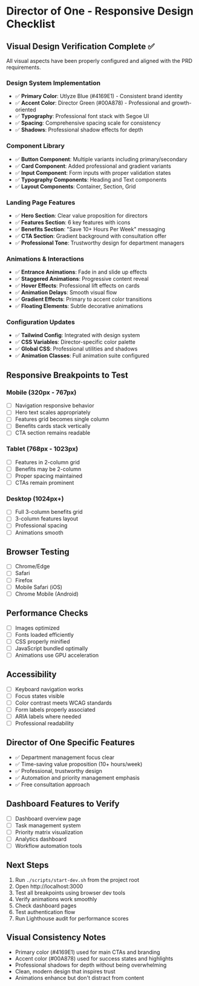 # Director of One - Responsive Design Checklist

## Visual Design Verification Complete ✅

All visual aspects have been properly configured and aligned with the PRD requirements.

### Design System Implementation
- ✅ **Primary Color**: Utlyze Blue (#4169E1) - Consistent brand identity
- ✅ **Accent Color**: Director Green (#00A878) - Professional and growth-oriented
- ✅ **Typography**: Professional font stack with Segoe UI
- ✅ **Spacing**: Comprehensive spacing scale for consistency
- ✅ **Shadows**: Professional shadow effects for depth

### Component Library
- ✅ **Button Component**: Multiple variants including primary/secondary
- ✅ **Card Component**: Added professional and gradient variants
- ✅ **Input Component**: Form inputs with proper validation states
- ✅ **Typography Components**: Heading and Text components
- ✅ **Layout Components**: Container, Section, Grid

### Landing Page Features
- ✅ **Hero Section**: Clear value proposition for directors
- ✅ **Features Section**: 6 key features with icons
- ✅ **Benefits Section**: "Save 10+ Hours Per Week" messaging
- ✅ **CTA Section**: Gradient background with consultation offer
- ✅ **Professional Tone**: Trustworthy design for department managers

### Animations & Interactions
- ✅ **Entrance Animations**: Fade in and slide up effects
- ✅ **Staggered Animations**: Progressive content reveal
- ✅ **Hover Effects**: Professional lift effects on cards
- ✅ **Animation Delays**: Smooth visual flow
- ✅ **Gradient Effects**: Primary to accent color transitions
- ✅ **Floating Elements**: Subtle decorative animations

### Configuration Updates
- ✅ **Tailwind Config**: Integrated with design system
- ✅ **CSS Variables**: Director-specific color palette
- ✅ **Global CSS**: Professional utilities and shadows
- ✅ **Animation Classes**: Full animation suite configured

## Responsive Breakpoints to Test

### Mobile (320px - 767px)
- [ ] Navigation responsive behavior
- [ ] Hero text scales appropriately
- [ ] Features grid becomes single column
- [ ] Benefits cards stack vertically
- [ ] CTA section remains readable

### Tablet (768px - 1023px)
- [ ] Features in 2-column grid
- [ ] Benefits may be 2-column
- [ ] Proper spacing maintained
- [ ] CTAs remain prominent

### Desktop (1024px+)
- [ ] Full 3-column benefits grid
- [ ] 3-column features layout
- [ ] Professional spacing
- [ ] Animations smooth

## Browser Testing
- [ ] Chrome/Edge
- [ ] Safari
- [ ] Firefox
- [ ] Mobile Safari (iOS)
- [ ] Chrome Mobile (Android)

## Performance Checks
- [ ] Images optimized
- [ ] Fonts loaded efficiently
- [ ] CSS properly minified
- [ ] JavaScript bundled optimally
- [ ] Animations use GPU acceleration

## Accessibility
- [ ] Keyboard navigation works
- [ ] Focus states visible
- [ ] Color contrast meets WCAG standards
- [ ] Form labels properly associated
- [ ] ARIA labels where needed
- [ ] Professional readability

## Director of One Specific Features
- ✅ Department management focus clear
- ✅ Time-saving value proposition (10+ hours/week)
- ✅ Professional, trustworthy design
- ✅ Automation and priority management emphasis
- ✅ Free consultation approach

## Dashboard Features to Verify
- [ ] Dashboard overview page
- [ ] Task management system
- [ ] Priority matrix visualization
- [ ] Analytics dashboard
- [ ] Workflow automation tools

## Next Steps
1. Run `./scripts/start-dev.sh` from the project root
2. Open http://localhost:3000
3. Test all breakpoints using browser dev tools
4. Verify animations work smoothly
5. Check dashboard pages
6. Test authentication flow
7. Run Lighthouse audit for performance scores

## Visual Consistency Notes
- Primary color (#4169E1) used for main CTAs and branding
- Accent color (#00A878) used for success states and highlights
- Professional shadows for depth without being overwhelming
- Clean, modern design that inspires trust
- Animations enhance but don't distract from content